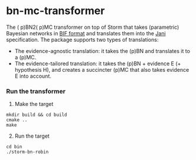 # bn-mc-transformer
The ( p)BN2( p)MC transformer on top of Storm that takes (parametric) Bayesian networks in [BIF format] and translates them into the [Jani] specification. The package supports two types of translations:
- The evidence-agnostic translation: it takes the (p)BN and translates it to a (p)MC.
- The evidence-tailored translation: it takes the (p)BN + evidence E (+ hypothesis H), and creates a succincter (p)MC that also takes evidence E into account. 

### Run the transformer
1) Make the target 
```
mkdir build && cd build
cmake ..
make
```
2) Run the target
```
cd bin
./storm-bn-robin
```

   [BIF format]: <http://www.cs.cmu.edu/afs/cs/user/fgcozman/www/Research/InterchangeFormat/>
   [Jani]: <https://jani-spec.org/>

